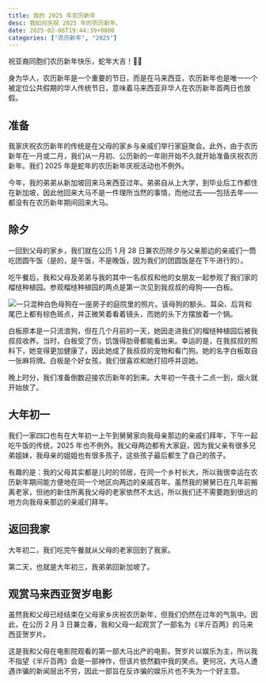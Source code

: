 ```yaml
---
title: 我的 2025 年农历新年
desc: 我如何庆祝 2025 年的农历新年。
date: 2025-02-06T19:44:39+0800
categories: ["农历新年", "2025"]
---
```


祝亚裔同胞们农历新年快乐，蛇年大吉！🧧🐍

身为华人，农历新年是一个重要的节日，而是在马来西亚，农历新年也是唯一一个被定位公共假期的华人传统节日，意味着马来西亚非华人在农历新年首两日也放假。

## 准备

我家庆祝农历新年的传统是在父母的家乡与亲戚们举行家庭聚会。此外，由于农历新年在一月或二月，我们从一月初、公历新的一年刚开始不久就开始准备庆祝农历新年。我们 2025 年是蛇年的农历新年庆祝活动也不例外。

今年，我的弟弟从新加坡回来马来西亚过年。弟弟自从上大学，到毕业后工作都住在新加坡，因此他回来大马不是一件理所当然的事情，而他过去——包括去年——都没有在农历新年期间回来大马。

## 除夕

一回到父母的家乡，我们就在公历 1 月 28 日兼农历除夕与父亲那边的亲戚们一筒吃团圆午饭（是的，是午饭，不是晚饭，因为我们的团圆饭是在下午进行的）。

吃午餐后，我和父母及弟弟与我的其中一名叔叔和他的女朋友一起参观了我们家的榴梿种植园。参观榴梿种植园的两点是第一次见到我叔叔的母狗——白板。

![一只混种白色母狗在一座房子的庭院里的照片。该母狗的额头、耳朵、后背和尾巴上都有棕色斑点，并正微笑着看着镜头，而她的头下方摆放着一个锅。](https://cdn.some.pics/helenchong/679c1ff15ca4a.jpg)

白板原本是一只流浪狗，但在几个月前的一天，她因走进我们的榴梿种植园后被我叔叔收养。当时，白板受了伤，饥饿得肋骨都能看出来。幸运的是，在我叔叔的照料下，她变得更加健康了，因此她成了我叔叔的宠物和看门狗。她的名字白板取自一张麻将牌。白板是个好女孩，我们很喜欢和她打招呼并逗她。

晚上时分，我们准备倒数迎接农历新年的到来。大年初一午夜十二点一到，烟火就开始放了。

## 大年初一

我们一家四口也有在大年初一上午到舅舅家向我母亲那边的亲戚们拜年，下午一起吃午饭的传统，2025 年也不例外。我父母两边都有大家庭，因为我父亲有很多兄弟姐妹，我母亲的姐姐也有很多孩子，这些孩子最后都生了自己的孩子。

有趣的是：我的父母其实都是儿时的邻居，在同一个乡村长大，所以我很幸运在农历新年期间能方便地在同一个地区向两边的亲戚百年。虽然我的舅舅已在几年前搬离老家，但祂的新住所离我父母的老家依然不太远，所以我们还不需要跑到很远的地方向我母亲那边的亲戚们拜年。

## 返回我家

大年初二，我们吃完午餐就从父母的老家回到了我家。

第二天，也就是大年初三，我弟弟回新加坡了。

## 观赏马来西亚贺岁电影

虽然我和父母已经结束在父母家乡庆祝农历新年，但我们仍然在过年的气氛中。因此，在公历 2 月 3 日兼立春，我和父母一起观赏了一部名为《半斤百两》的马来西亚贺岁片。

这是我和父母在电影院观看的第一部大马出产的电影。贺岁片以娱乐为主，所以我不指望《半斤百两》会是一部神作，但该片依然戳中我的笑点。更何况，大马人遭遇诈骗的新闻层出不穷，因此一部旨在反诈骗的娱乐片也不失为一个好主意。
